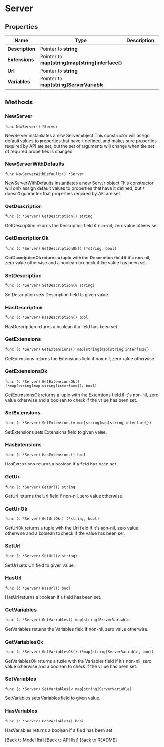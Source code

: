 # Server

## Properties

Name | Type | Description | Notes
------------ | ------------- | ------------- | -------------
**Description** | Pointer to **string** |  | [optional] 
**Extensions** | Pointer to **map[string]map[string]interface{}** |  | [optional] 
**Url** | Pointer to **string** |  | [optional] 
**Variables** | Pointer to [**map[string]ServerVariable**](ServerVariable.md) |  | [optional] 

## Methods

### NewServer

`func NewServer() *Server`

NewServer instantiates a new Server object
This constructor will assign default values to properties that have it defined,
and makes sure properties required by API are set, but the set of arguments
will change when the set of required properties is changed

### NewServerWithDefaults

`func NewServerWithDefaults() *Server`

NewServerWithDefaults instantiates a new Server object
This constructor will only assign default values to properties that have it defined,
but it doesn't guarantee that properties required by API are set

### GetDescription

`func (o *Server) GetDescription() string`

GetDescription returns the Description field if non-nil, zero value otherwise.

### GetDescriptionOk

`func (o *Server) GetDescriptionOk() (*string, bool)`

GetDescriptionOk returns a tuple with the Description field if it's non-nil, zero value otherwise
and a boolean to check if the value has been set.

### SetDescription

`func (o *Server) SetDescription(v string)`

SetDescription sets Description field to given value.

### HasDescription

`func (o *Server) HasDescription() bool`

HasDescription returns a boolean if a field has been set.

### GetExtensions

`func (o *Server) GetExtensions() map[string]map[string]interface{}`

GetExtensions returns the Extensions field if non-nil, zero value otherwise.

### GetExtensionsOk

`func (o *Server) GetExtensionsOk() (*map[string]map[string]interface{}, bool)`

GetExtensionsOk returns a tuple with the Extensions field if it's non-nil, zero value otherwise
and a boolean to check if the value has been set.

### SetExtensions

`func (o *Server) SetExtensions(v map[string]map[string]interface{})`

SetExtensions sets Extensions field to given value.

### HasExtensions

`func (o *Server) HasExtensions() bool`

HasExtensions returns a boolean if a field has been set.

### GetUrl

`func (o *Server) GetUrl() string`

GetUrl returns the Url field if non-nil, zero value otherwise.

### GetUrlOk

`func (o *Server) GetUrlOk() (*string, bool)`

GetUrlOk returns a tuple with the Url field if it's non-nil, zero value otherwise
and a boolean to check if the value has been set.

### SetUrl

`func (o *Server) SetUrl(v string)`

SetUrl sets Url field to given value.

### HasUrl

`func (o *Server) HasUrl() bool`

HasUrl returns a boolean if a field has been set.

### GetVariables

`func (o *Server) GetVariables() map[string]ServerVariable`

GetVariables returns the Variables field if non-nil, zero value otherwise.

### GetVariablesOk

`func (o *Server) GetVariablesOk() (*map[string]ServerVariable, bool)`

GetVariablesOk returns a tuple with the Variables field if it's non-nil, zero value otherwise
and a boolean to check if the value has been set.

### SetVariables

`func (o *Server) SetVariables(v map[string]ServerVariable)`

SetVariables sets Variables field to given value.

### HasVariables

`func (o *Server) HasVariables() bool`

HasVariables returns a boolean if a field has been set.


[[Back to Model list]](../README.md#documentation-for-models) [[Back to API list]](../README.md#documentation-for-api-endpoints) [[Back to README]](../README.md)


